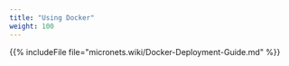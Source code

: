 ```yaml
---
title: "Using Docker"
weight: 100
---
```


{{% includeFile file="micronets.wiki/Docker-Deployment-Guide.md" %}}
